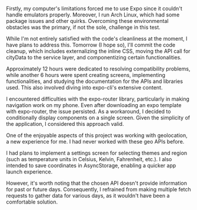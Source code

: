 Firstly, my computer's limitations forced me to use Expo since it couldn't handle emulators properly. Moreover, I run Arch Linux, which had some package issues and other quirks. Overcoming these environmental obstacles was the primary, if not the sole, challenge in this test.

While I'm not entirely satisfied with the code's cleanliness at the moment, I have plans to address this. Tomorrow (I hope so), I'll commit the code cleanup, which includes externalizing the inline CSS, moving the API call for cityData to the service layer, and componentizing certain functionalities.

Approximately 12 hours were dedicated to resolving compatibility problems, while another 6 hours were spent creating screens, implementing functionalities, and studying the documentation for the APIs and libraries used. This also involved diving into expo-cli's extensive content.

I encountered difficulties with the expo-router library, particularly in making navigation work on my phone. Even after downloading an expo template with expo-router, the issue persisted. As a workaround, I decided to conditionally display components on a single screen. Given the simplicity of the application, I considered this approach valid.

One of the enjoyable aspects of this project was working with geolocation, a new experience for me. I had never worked with these geo APIs before.

I had plans to implement a settings screen for selecting themes and region (such as temperature units in Celsius, Kelvin, Fahrenheit, etc.). I also intended to save coordinates in AsyncStorage, enabling a quicker app launch experience.

However, it's worth noting that the chosen API doesn't provide information for past or future days. Consequently, I refrained from making multiple fetch requests to gather data for various days, as it wouldn't have been a comfortable solution.